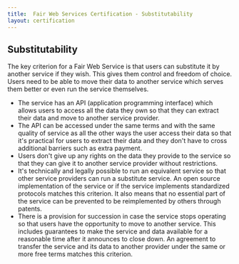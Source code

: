 ```yaml
---
title:  Fair Web Services Certification - Substitutability
layout: certification
---
```

## Substitutability

The key criterion for a Fair Web Service is that users can substitute it by another service if they wish. This gives them control and freedom of choice. Users need to be able to move their data to another service which serves them better or even run the service themselves.

* The service has an API (application programming interface) which allows users to access all the data they own so that they can extract their data and move to another service provider.
* The API can be accessed under the same terms and with the same quality of service as all the other ways the user access their data so that it's practical for users to extract their data and they don't have to cross additional barriers such as extra payment.
* Users don't give up any rights on the data they provide to the service so that they can give it to another service provider without restrictions.
* It's technically and legally possible to run an equivalent service so that other service providers can run a substitute service. An open source implementation of the service or if the service implements standardized protocols matches this criterion. It also means that no essential part of the service can be prevented to be reimplemented by others through patents.
* There is a provision for succession in case the service stops operating so that users have the opportunity to move to another service. This includes guarantees to make the service and data available for a reasonable time after it announces to close down. An agreement to transfer the service and its data to another provider under the same or more free terms matches this criterion.
